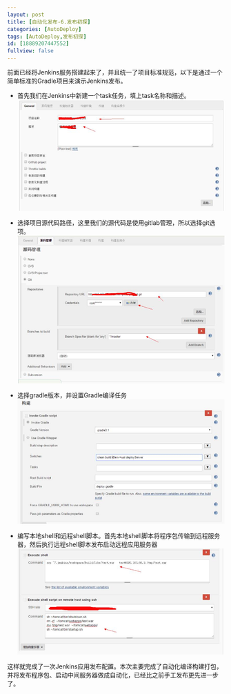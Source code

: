 ```yaml
---
layout: post
title: [自动化发布-6.发布初探]
categories: [AutoDeploy]
tags: [AutoDeploy,发布初探]
id: [18889207447552]
fullview: false
---
```

前面已经将Jenkins服务搭建起来了，并且统一了项目标准规范，以下是通过一个简单标准的Gradle项目来演示Jenkins发布。
* 首先我们在Jenkins中新建一个task任务，填上task名称和描述。
![mmexport1495612296745.jpg](/assets/resources/image/20170524/1495613436552040935.jpg "1495613436552040935.jpg")


* 选择项目源代码路径，这里我们的源代码是使用gitlab管理，所以选择git选项。
![mmexport1495614580097.jpg](/assets/resources/image/20170524/1495614772234042080.jpg "1495614772234042080.jpg")

* 选择gradle版本，并设置Gradle编译任务
![mmexport1495614583076.jpg](/assets/resources/image/20170524/1495614785049009572.jpg "1495614785049009572.jpg")

* 编写本地shell和远程shell脚本。首先本地shell脚本将程序包传输到远程服务器，然后执行远程shell脚本发布启动远程应用服务器
![mmexport1495614586622.jpg](/assets/resources/image/20170524/1495614792537098458.jpg "1495614792537098458.jpg")

这样就完成了一次Jenkins应用发布配置。本次主要完成了自动化编译构建打包，并将发布程序包、启动中间服务器做成自动化，已经比之前手工发布更先进一步了。
